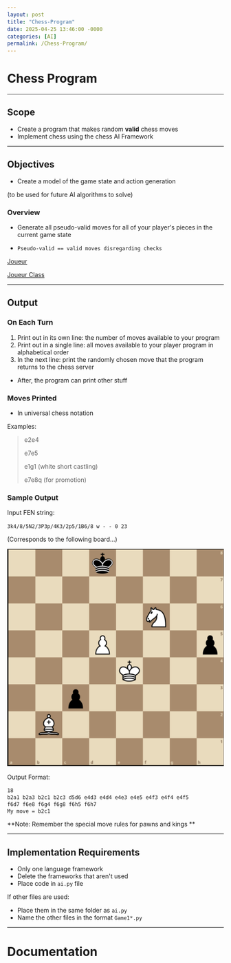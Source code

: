 ```yaml
---
layout: post
title: "Chess-Program"
date: 2025-04-25 13:46:00 -0000
categories: [AI]
permalink: /Chess-Program/
---
```


# Chess Program

---

## Scope

* Create a program that makes random **valid** chess moves
* Implement chess using the chess AI Framework

---

## Objectives

* Create a model of the game state and action generation

(to be used for future AI algorithms to solve)

### Overview

* Generate all pseudo-valid moves for all of your player's pieces in the current game state

* `Pseudo-valid == valid moves disregarding checks`

[Joueur](https://siggame.github.io/Joueur.py/)

[Joueur Class](https://siggame.github.io/Joueur.py/chess/index.html)

---

## Output

### On Each Turn

1. Print out in its own line: the number of moves available to your program
2. Print out in a single line: all moves available to your player program in alphabetical order
3. In the next line: print the randomly chosen move that the program returns to the chess server

* After, the program can print other stuff

### Moves Printed

* In universal chess notation

Examples: 

> e2e4
> 
> e7e5
> 
> e1g1 (white short castling)
> 
> e7e8q (for promotion)

### Sample Output

Input FEN string:

`3k4/8/5N2/3P3p/4K3/2p5/1B6/8 w - - 0 23`

(Corresponds to the following board...)

![](../assets/img/2025-04-29-14-01-46.png)

Output Format:

```
18 
b2a1 b2a3 b2c1 b2c3 d5d6 e4d3 e4d4 e4e3 e4e5 e4f3 e4f4 e4f5 
f6d7 f6e8 f6g4 f6g8 f6h5 f6h7 
My move = b2c1
```

**Note: Remember the special move rules for pawns and kings
**

---

## Implementation Requirements

* Only one language framework
* Delete the frameworks that aren't used
* Place code in `ai.py` file

If other files are used:
* Place them in the same folder as `ai.py` 
* Name the other files in the format `Game1*.py`
  
---

# Documentation


